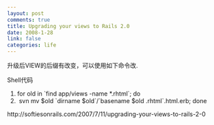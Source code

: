 ```yaml
--- 
layout: post
comments: true
title: Upgrading your views to Rails 2.0
date: 2008-1-28
link: false
categories: life
---
```

<p>升级后VIEW的后缀有改变，可以使用如下命令改.</p>
<div class="codeText">
<div class="codeHead">Shell代码</div>
<ol start="1" class="dp-rb">
    <li class="alt"><span><span class="keyword">for</span><span>&nbsp;old&nbsp;</span><span class="keyword">in</span><span>&nbsp;`find&nbsp;app/views&nbsp;-name&nbsp;*.rhtml`;&nbsp;</span><span class="keyword">do</span><span>&nbsp;&nbsp;&nbsp;&nbsp;</span></span></li>
    <li class=""><span>&nbsp;svn&nbsp;mv&nbsp;<span class="variable">$old</span><span>&nbsp;`dirname&nbsp;</span><span class="variable">$old</span><span>`/`basename&nbsp;</span><span class="variable">$old</span><span>&nbsp;.rhtml`.html.erb;&nbsp;done&nbsp;&nbsp;&nbsp;&nbsp;</span></span></li>
</ol>
</div>
<p>http://softiesonrails.com/2007/7/11/upgrading-your-views-to-rails-2-0</p>
